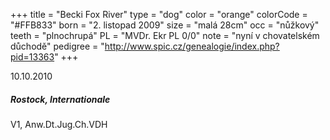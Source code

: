 +++
title = "Becki Fox River"
type = "dog"
color = "orange"
colorCode = "#FFB833"
born = "2. listopad 2009"
size = "malá 28cm"
occ = "nůžkový"
teeth = "plnochrupá"
PL = "MVDr. Ekr PL 0/0"
note = "nyní v chovatelském důchodě"
pedigree = "http://www.spic.cz/genealogie/index.php?pid=13363"
+++

<div class="album415540572211644 fb-album-container"></div>

<div class="content showContent" link="becki">

<div class="exh">
  <div class="subtitle">
    <div>10.10.2010</div>
    <h5>Rostock, Internationale</h5>
  </div>
  <div class="appr">V1, Anw.Dt.Jug.Ch.VDH</div>
  <div class="jdg"></div>
</div>

</div>


<script type="text/javascript">

    window.addEventListener("load",function() {
      jQuery( document ).ready(function ($) {
        $(".album415540572211644").FacebookAlbumBrowser({
              account: "chsfoxriver",
              onlyAlbum: "415540572211644",
              showComments: false,
              commentsLimit:3,
              showAccountInfo: false,
              showAlbumNameInPreview: false,
              showImageCount: false,
              showImageText: true,
              shareButton: false,
              albumsPageSize: 10,
              photosPageSize: 4,
              lightbox: true,
              photosCheckbox: false,
	            pluginImagesPath: "../images/",
              likeButton: false,
              shareButton: false,
              showMoreButton: false
          });
      });
    },false);
</script>
